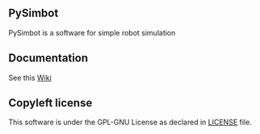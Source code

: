 ## PySimbot

PySimbot is a software for simple robot simulation

## Documentation

See this [Wiki](https://github.com/jetstreamc/PySimbot/wiki/)

## Copyleft license

This software is under the GPL-GNU License as declared in [LICENSE](/LICENSE) file.